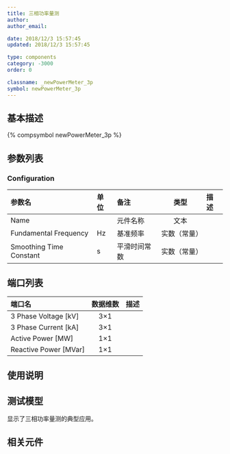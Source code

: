```yaml
---
title: 三相功率量测
author: 
author_email:

date: 2018/12/3 15:57:45
updated: 2018/12/3 15:57:45

type: components
category: -3000
order: 0

classname: _newPowerMeter_3p
symbol: newPowerMeter_3p
---
```

## 基本描述
{% compsymbol newPowerMeter_3p %}

## 参数列表
### Configuration
| 参数名 | 单位 | 备注 | 类型 | 描述 |
| :--- | :--- | :--- | :--: | :--- |
| Name |  | 元件名称 | 文本 |  |
| Fundamental Frequency | Hz | 基准频率 | 实数（常量） |  |
| Smoothing Time Constant | s | 平滑时间常数 | 实数（常量） |  |


## 端口列表

| 端口名 | 数据维数 | 描述 |
| :--- | :--:  | :--- |
| 3 Phase Voltage \[kV\] | 3×1 | |                   
| 3 Phase Current \[kA\] | 3×1 | |                   
| Active Power \[MW\] | 1×1 | |                   
| Reactive Power \[MVar\] | 1×1 | |                   

## 使用说明


## 测试模型
[<test name>](<test link>)显示了三相功率量测的典型应用。

## 相关元件


